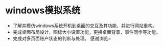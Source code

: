 # windows模拟系统

* 了解并模仿windows系统开机到桌面的交互及其功能，并进行网站重构。
* 完成桌面布局设计，图标大小设置功能，更换桌面背景，事件同步等功能。
* 完成对多页面账户状态的判断与处理。
感谢浏览~